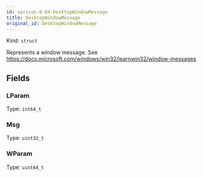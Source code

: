```yaml
---
id: version-0.64-DesktopWindowMessage
title: DesktopWindowMessage
original_id: DesktopWindowMessage
---
```


Kind: `struct`

Represents a window message. See https://docs.microsoft.com/windows/win32/learnwin32/window-messages

## Fields
### LParam
Type: `int64_t`

### Msg
Type: `uint32_t`

### WParam
Type: `uint64_t`

